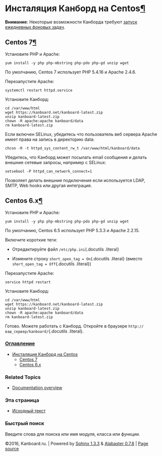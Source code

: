 Инсталяция Канборд на Centos[¶](#centos-installation "Ссылка на этот заголовок")
================================================================================

**Внимание**: Некоторые возможности Канборда требуют [запуск ежедневных
фоновых задач](cronjob.html).

Centos 7[¶](#centos-7 "Ссылка на этот заголовок")
-------------------------------------------------

Установите PHP и Apache:

    yum install -y php php-mbstring php-pdo php-gd unzip wget

По умолчанию, Centos 7 использует PHP 5.4.16 и Apache 2.4.6.

Перезапустите Apache:

    systemctl restart httpd.service

Установите Канборд:

    cd /var/www/html
    wget https://kanboard.net/kanboard-latest.zip
    unzip kanboard-latest.zip
    chown -R apache:apache kanboard/data
    rm kanboard-latest.zip

Если включен SELinux, убедитесь что пользователь веб сервера Apache
имеет права на запись в директорию data:

    chcon -R -t httpd_sys_content_rw_t /var/www/html/kanboard/data

Убедитесь, что Канборд может посылать email сообщения и делать внешние
сетевые запросы, например с SELinux:

    setsebool -P httpd_can_network_connect=1

Позволяет делать внешние подключения если используется LDAP, SMTP, Web
hooks или другая интеграция.

Centos 6.x[¶](#centos-6-x "Ссылка на этот заголовок")
-----------------------------------------------------

Установите PHP и Apache:

    yum install -y php php-mbstring php-pdo php-gd unzip wget

По умолчанию, Centos 6.5 использует PHP 5.3.3 и Apache 2.2.15.

Включите короткие теги:

-   Отредактируйте файл `/etc/php.ini`{.docutils .literal}

-   Измените строку `short_open_tag = On`{.docutils .literal} (вместо
    `short_open_tag = Off`{.docutils .literal})

Перезапустите Apache:

    service httpd restart

Установите Канборд:

    cd /var/www/html
    wget https://kanboard.net/kanboard-latest.zip
    unzip kanboard-latest.zip
    chown -R apache:apache kanboard/data
    rm kanboard-latest.zip

Готово. Можете работать с Канборд. Откройте в браузере
`http://ваш_сервер/kanboard/`{.docutils .literal}.

### [Оглавление](index.html)

-   [Инсталяция Канборд на Centos](#)
    -   [Centos 7](#centos-7)
    -   [Centos 6.x](#centos-6-x)

### Related Topics

-   [Documentation overview](index.html)

### Эта страница

-   [Исходный текст](_sources/centos-installation.txt)

### Быстрый поиск

Введите слова для поиска или имя модуля, класса или функции.

©2016, Kanboard.ru. | Powered by [Sphinx 1.3.3](http://sphinx-doc.org/)
& [Alabaster 0.7.8](https://github.com/bitprophet/alabaster) | [Page
source](_sources/centos-installation.txt)
